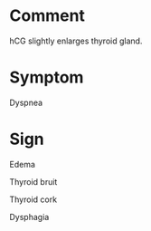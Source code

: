 # Comment

hCG slightly enlarges thyroid gland.

# Symptom

Dyspnea

# Sign

Edema

Thyroid bruit

Thyroid cork

Dysphagia
